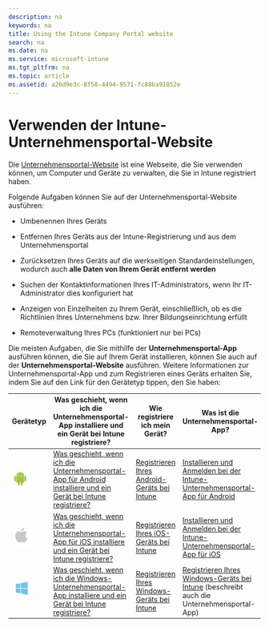 ```yaml
---
description: na
keywords: na
title: Using the Intune Company Portal website
search: na
ms.date: na
ms.service: microsoft-intune
ms.tgt_pltfrm: na
ms.topic: article
ms.assetid: a26d9e3c-8f58-4494-9571-fc88ba91852e
---
```

# Verwenden der Intune-Unternehmensportal-Website
Die [Unternehmensportal-Website](http://portal.manage.microsoft.com) ist eine Webseite, die Sie verwenden können, um Computer und Geräte zu verwalten, die Sie in Intune registriert haben.

Folgende Aufgaben können Sie auf der Unternehmensportal-Website ausführen:

-   Umbenennen Ihres Geräts

-   Entfernen Ihres Geräts aus der Intune-Registrierung und aus dem Unternehmensportal

-   Zurücksetzen Ihres Geräts auf die werkseitigen Standardeinstellungen, wodurch auch **alle Daten von Ihrem Gerät entfernt werden**

-   Suchen der Kontaktinformationen Ihres IT-Administrators, wenn Ihr IT-Administrator dies konfiguriert hat

-   Anzeigen von Einzelheiten zu Ihrem Gerät, einschließlich, ob es die Richtlinien Ihres Unternehmens bzw. Ihrer Bildungseinrichtung erfüllt

-   Remoteverwaltung Ihres PCs (funktioniert nur bei PCs)

Die meisten Aufgaben, die Sie mithilfe der **Unternehmensportal-App** ausführen können, die Sie auf Ihrem Gerät installieren, können Sie auch auf der **Unternehmensportal-Website** ausführen. Weitere Informationen zur Unternehmensportal-App und zum Registrieren eines Geräts erhalten Sie, indem Sie auf den Link für den Gerätetyp tippen, den Sie haben:

|Gerätetyp|Was geschieht, wenn ich die Unternehmensportal-App installiere und ein Gerät bei Intune registriere?|Wie registriere ich mein Gerät?|Was ist die Unternehmensportal-App?|
|-------------|--------------------------------------------------------------------------------------------------------|-----------------------------------|---------------------------------------|
|![](../Image/Enroll-Android_logo.JPG)|[ Was geschieht, wenn ich die Unternehmensportal-App für Android installiere und ein Gerät bei Intune registriere?](http://technet.microsoft.com/library/mt502762.aspx#BKMK_andr_what_happs_add)|[Registrieren Ihres Android-Geräts bei Intune](http://technet.microsoft.com/library/mt502762.aspx#BKMK_andr_enroll_devc)|[Installieren und Anmelden bei der Intune-Unternehmensportal-App für Android](http://technet.microsoft.com/library/mt502762.aspx#BKMK_andr_install_cp_app)|
|![](../Image/Enroll-Apple_logo.JPG)|[Was geschieht, wenn ich die Unternehmensportal-App für iOS installiere und ein Gerät bei Intune registriere?](http://technet.microsoft.com/library/mt598622.aspx#BKMK_ios_what_happ_enroll)|[Registrieren Ihres iOS-Geräts bei Intune](http://technet.microsoft.com/library/mt598622.aspx#BKMK_ios_enroll_your_device)|[Installieren und Anmelden bei der Intune-Unternehmensportal-App für iOS](http://technet.microsoft.com/library/mt598622.aspx#BKMK_ios_signin_cp)|
|![](../Image/Enroll-windows_logo.JPG)|[Was geschieht, wenn ich die Windows-Unternehmensportal-App installiere und ein Gerät bei Intune registriere?](http://technet.microsoft.com/library/mt427782.aspx#BKMK_what_happns_enroll_all)|[Registrieren Ihres Windows-Geräts bei Intune](http://technet.microsoft.com/library/mt427782.aspx#BKMK_windows_enroll_instrucs)|[Registrieren Ihres Windows-Geräts bei Intune](http://technet.microsoft.com/library/mt427782.aspx#BKMK_windows_enroll_instrucs) (beschreibt auch die Unternehmensportal-App)|
